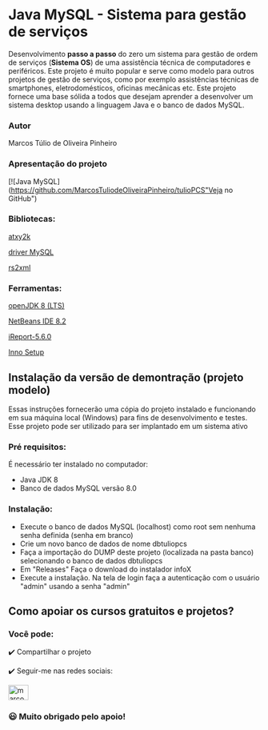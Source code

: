 # Java MySQL - Sistema para gestão de serviços
Desenvolvimento **passo a passo** do zero um sistema para gestão de ordem de serviços (**Sistema OS**) de uma assistência técnica de computadores e periféricos. Este projeto é muito popular e serve como modelo para outros projetos de gestão de serviços, como por exemplo assistências técnicas de smartphones, eletrodomésticos, oficinas mecânicas etc. Este projeto fornece uma base sólida a todos que desejam aprender a desenvolver um sistema desktop usando a linguagem Java e o banco de dados MySQL.
### Autor
Marcos Túlio de Oliveira Pinheiro
### Apresentação do projeto

[![Java MySQL](https://github.com/MarcosTuliodeOliveiraPinheiro/tulioPCS"Veja no GitHub")

### Bibliotecas:
[atxy2k](http://atxy2k.github.io/RestrictedTextField/)

[driver MySQL](https://dev.mysql.com/downloads/connector/j/)

[rs2xml](https://sourceforge.net/projects/finalangelsanddemons/files/rs2xml.jar/download)
### Ferramentas:
[openJDK 8 (LTS)](https://adoptopenjdk.net/)

[NetBeans IDE 8.2](https://netbeans-ide.informer.com/8.2/)

[iReport-5.6.0](https://sourceforge.net/projects/ireport/)

[Inno Setup](https://jrsoftware.org/isinfo.php)
## Instalação da versão de demontração (projeto modelo)
Essas instruções fornecerão uma cópia do projeto instalado e funcionando em sua máquina local (Windows) para fins de desenvolvimento e testes. Esse projeto
pode ser utilizado para ser implantado em um sistema ativo
### Pré requisitos:
É necessário ter instalado no computador:
* Java JDK 8
* Banco de dados MySQL versão 8.0
### Instalação:
* Execute o banco de dados MySQL (localhost) como root sem nenhuma senha definida (senha em branco)
* Crie um novo banco de dados de nome dbtuliopcs
* Faça a importação do DUMP deste projeto (localizada na pasta banco) selecionando o banco de dados dbtuliopcs
* Em "Releases" Faça o download do instalador infoX
* Execute a instalação. Na tela de login faça a autenticação com o usuário "admin" usando a senha "admin"
## Como apoiar os cursos gratuitos e projetos?
### Você pode:

:heavy_check_mark: Compartilhar o projeto

:heavy_check_mark: Seguir-me nas redes sociais:
<p align="left">
<a href="https://instagram.com/marcostulio.xp" target="blank"><img align="center" src="https://raw.githubusercontent.com/rahuldkjain/github-profile-readme-generator/master/src/images/icons/Social/instagram.svg" alt="marcostulio.xp" height="30" width="40" /></a>
</p>

### :smiley: Muito obrigado pelo apoio!
